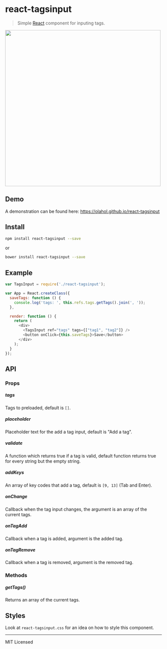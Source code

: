 # react-tagsinput

> Simple [React](http://facebook.github.io/react/index.html) component for inputing tags.

<img src="https://dl.dropboxusercontent.com/u/100463011/react-tagsinput-demo.gif" width="500">

## Demo

A demonstration can be found here: https://olahol.github.io/react-tagsinput

## Install

```bash
npm install react-tagsinput --save
```

or 

```bash
bower install react-tagsinput --save
```

## Example

```javascript
var TagsInput = require('./react-tagsinput');

var App = React.createClass({
  saveTags: function () {
    console.log('tags: ', this.refs.tags.getTags().join(', '));
  }, 

  render: function () {
    return (
      <div>
        <TagsInput ref="tags" tags={["tag1", "tag2"]} />
        <button onClick={this.saveTags}>Save</button>
      </div>
    );
  }
});
```

## API

### Props

##### tags

Tags to preloaded, default is `[]`.

##### placeholder

Placeholder text for the add a tag input, default is "Add a tag".

##### validate

A function which returns true if a tag is valid, default function returns
true for every string but the empty string.

##### addKeys

An array of key codes that add a tag, default is `[9, 13]` (Tab and Enter).

##### onChange

Callback when the tag input changes, the argument is an array of the current tags.

##### onTagAdd

Callback when a tag is added, argument is the added tag.

##### onTagRemove

Callback when a tag is removed, argument is the removed tag.

### Methods

##### getTags()

Returns an array of the current tags.

## Styles

Look at `react-tagsinput.css` for an idea on how to style this component.

---

MIT Licensed



